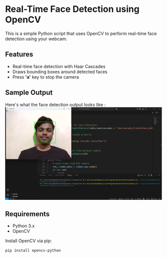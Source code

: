 # Real-Time Face Detection using OpenCV

This is a simple Python script that uses OpenCV to perform real-time face detection using your webcam.

## Features
- Real-time face detection with Haar Cascades
- Draws bounding boxes around detected faces
- Press **'a'** key to stop the camera

## Sample Output
Here's what the face detection output looks like :
![Face Detection Output](Output.png)

## Requirements

- Python 3.x
- OpenCV

Install OpenCV via pip:

```bash
pip install opencv-python
